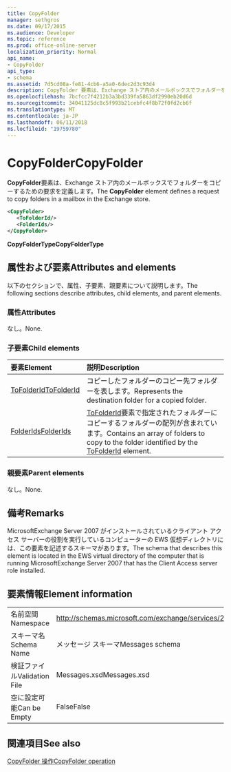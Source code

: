 ```yaml
---
title: CopyFolder
manager: sethgros
ms.date: 09/17/2015
ms.audience: Developer
ms.topic: reference
ms.prod: office-online-server
localization_priority: Normal
api_name:
- CopyFolder
api_type:
- schema
ms.assetid: 7d5cd08a-fe81-4cb6-a5a0-6dec2d3c93d4
description: CopyFolder 要素は、Exchange ストア内のメールボックスでフォルダーをコピーするための要求を定義します。
ms.openlocfilehash: 7bcfcc7f4212b3a3bd339fa5863df2990eb20d6d
ms.sourcegitcommit: 34041125dc8c5f993b21cebfc4f8b72f0fd2cb6f
ms.translationtype: MT
ms.contentlocale: ja-JP
ms.lasthandoff: 06/11/2018
ms.locfileid: "19759780"
---
```

# <a name="copyfolder"></a><span data-ttu-id="e45d3-103">CopyFolder</span><span class="sxs-lookup"><span data-stu-id="e45d3-103">CopyFolder</span></span>

<span data-ttu-id="e45d3-104">**CopyFolder**要素は、Exchange ストア内のメールボックスでフォルダーをコピーするための要求を定義します。</span><span class="sxs-lookup"><span data-stu-id="e45d3-104">The **CopyFolder** element defines a request to copy folders in a mailbox in the Exchange store.</span></span> 
  
```xml
<CopyFolder>
   <ToFolderId/>
   <FolderIds/>
</CopyFolder>
```

 <span data-ttu-id="e45d3-105">**CopyFolderType**</span><span class="sxs-lookup"><span data-stu-id="e45d3-105">**CopyFolderType**</span></span>
## <a name="attributes-and-elements"></a><span data-ttu-id="e45d3-106">属性および要素</span><span class="sxs-lookup"><span data-stu-id="e45d3-106">Attributes and elements</span></span>

<span data-ttu-id="e45d3-107">以下のセクションで、属性、子要素、親要素について説明します。</span><span class="sxs-lookup"><span data-stu-id="e45d3-107">The following sections describe attributes, child elements, and parent elements.</span></span>
  
### <a name="attributes"></a><span data-ttu-id="e45d3-108">属性</span><span class="sxs-lookup"><span data-stu-id="e45d3-108">Attributes</span></span>

<span data-ttu-id="e45d3-109">なし。</span><span class="sxs-lookup"><span data-stu-id="e45d3-109">None.</span></span>
  
### <a name="child-elements"></a><span data-ttu-id="e45d3-110">子要素</span><span class="sxs-lookup"><span data-stu-id="e45d3-110">Child elements</span></span>

|<span data-ttu-id="e45d3-111">**要素**</span><span class="sxs-lookup"><span data-stu-id="e45d3-111">**Element**</span></span>|<span data-ttu-id="e45d3-112">**説明**</span><span class="sxs-lookup"><span data-stu-id="e45d3-112">**Description**</span></span>|
|:-----|:-----|
|[<span data-ttu-id="e45d3-113">ToFolderId</span><span class="sxs-lookup"><span data-stu-id="e45d3-113">ToFolderId</span></span>](tofolderid.md) <br/> |<span data-ttu-id="e45d3-114">コピーしたフォルダーのコピー先フォルダーを表します。</span><span class="sxs-lookup"><span data-stu-id="e45d3-114">Represents the destination folder for a copied folder.</span></span>  <br/> |
|[<span data-ttu-id="e45d3-115">FolderIds</span><span class="sxs-lookup"><span data-stu-id="e45d3-115">FolderIds</span></span>](folderids.md) <br/> |<span data-ttu-id="e45d3-116">[ToFolderId](tofolderid.md)要素で指定されたフォルダーにコピーするフォルダーの配列が含まれています。</span><span class="sxs-lookup"><span data-stu-id="e45d3-116">Contains an array of folders to copy to the folder identified by the [ToFolderId](tofolderid.md) element.</span></span>  <br/> |
   
### <a name="parent-elements"></a><span data-ttu-id="e45d3-117">親要素</span><span class="sxs-lookup"><span data-stu-id="e45d3-117">Parent elements</span></span>

<span data-ttu-id="e45d3-118">なし。</span><span class="sxs-lookup"><span data-stu-id="e45d3-118">None.</span></span>
  
## <a name="remarks"></a><span data-ttu-id="e45d3-119">備考</span><span class="sxs-lookup"><span data-stu-id="e45d3-119">Remarks</span></span>

<span data-ttu-id="e45d3-120">MicrosoftExchange Server 2007 がインストールされているクライアント アクセス サーバーの役割を実行しているコンピューターの EWS 仮想ディレクトリには、この要素を記述するスキーマがあります。</span><span class="sxs-lookup"><span data-stu-id="e45d3-120">The schema that describes this element is located in the EWS virtual directory of the computer that is running MicrosoftExchange Server 2007 that has the Client Access server role installed.</span></span>
  
## <a name="element-information"></a><span data-ttu-id="e45d3-121">要素情報</span><span class="sxs-lookup"><span data-stu-id="e45d3-121">Element information</span></span>

|||
|:-----|:-----|
|<span data-ttu-id="e45d3-122">名前空間</span><span class="sxs-lookup"><span data-stu-id="e45d3-122">Namespace</span></span>  <br/> |http://schemas.microsoft.com/exchange/services/2006/messages  <br/> |
|<span data-ttu-id="e45d3-123">スキーマ名</span><span class="sxs-lookup"><span data-stu-id="e45d3-123">Schema Name</span></span>  <br/> |<span data-ttu-id="e45d3-124">メッセージ スキーマ</span><span class="sxs-lookup"><span data-stu-id="e45d3-124">Messages schema</span></span>  <br/> |
|<span data-ttu-id="e45d3-125">検証ファイル</span><span class="sxs-lookup"><span data-stu-id="e45d3-125">Validation File</span></span>  <br/> |<span data-ttu-id="e45d3-126">Messages.xsd</span><span class="sxs-lookup"><span data-stu-id="e45d3-126">Messages.xsd</span></span>  <br/> |
|<span data-ttu-id="e45d3-127">空に設定可能</span><span class="sxs-lookup"><span data-stu-id="e45d3-127">Can be Empty</span></span>  <br/> |<span data-ttu-id="e45d3-128">False</span><span class="sxs-lookup"><span data-stu-id="e45d3-128">False</span></span>  <br/> |
   
## <a name="see-also"></a><span data-ttu-id="e45d3-129">関連項目</span><span class="sxs-lookup"><span data-stu-id="e45d3-129">See also</span></span>



[<span data-ttu-id="e45d3-130">CopyFolder 操作</span><span class="sxs-lookup"><span data-stu-id="e45d3-130">CopyFolder operation</span></span>](copyfolder-operation.md)

